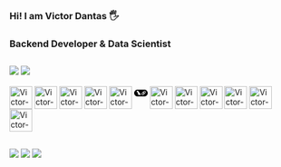 ### Hi! I am Victor Dantas 🖐️
### Backend Developer & Data Scientist
##
<!--
**victordantas1/victordantas1** is a ✨ _special_ ✨ repository because its `README.md` (this file) appears on your GitHub profile.

Here are some ideas to get you started:

- 🔭 I’m currently working on ...
- 🌱 I’m currently learning ...
- 👯 I’m looking to collaborate on ...
- 🤔 I’m looking for help with ...
- 💬 Ask me about ...
- 📫 How to reach me: ...
- 😄 Pronouns: ...
- ⚡ Fun fact: ...
-->

<picture>
  <source
    srcset="https://github-readme-stats.vercel.app/api?username=victordantas1&show_icons=true&theme=dark"
    media="(prefers-color-scheme: dark)"
  />
  <source
    srcset="https://github-readme-stats.vercel.app/api?username=victordantas1&show_icons=true"
    media="(prefers-color-scheme: light), (prefers-color-scheme: no-preference)"
  />
  <img src="https://github-readme-stats.vercel.app/api?username=victordantas1&show_icons=true" />
</picture>


<picture>
  <img src="https://github-readme-stats.vercel.app/api/top-langs/?username=victordantas1&hide_progress=false&langs_count=4&layout=compact&theme=dark" />
</picture>

<div style= "display: inline_block"> <br>
      <img align="center" alt="Victor-PYTHON" heigth= "30" width= "40" src="https://cdn.jsdelivr.net/gh/devicons/devicon/icons/python/python-original.svg" >
      <img align="center" alt="Victor-FASTAPI" heigth= "30" width= "40" src="https://cdn.jsdelivr.net/gh/devicons/devicon/icons/fastapi/fastapi-original.svg" >
      <img align="center" alt="Victor-FASTAPI" heigth= "30" width= "40" src="https://cdn.jsdelivr.net/gh/devicons/devicon/icons/pandas/pandas-original.svg" >
      <img align="center" alt="Victor-FASTAPI" heigth= "30" width= "40" src="https://cdn.jsdelivr.net/gh/devicons/devicon/icons/apachespark/apachespark-original.svg" >
      <img align="center" alt="Victor-FASTAPI" heigth= "30" width= "40" src="https://cdn.jsdelivr.net/gh/devicons/devicon/icons/pytorch/pytorch-original.svg" >
      <svg role="img" viewBox="0 0 24 24" xmlns="http://www.w3.org/2000/svg" id="Langchain--Streamline-Simple-Icons" height="24" width="24">
      <path d="M6.0988 5.9175C2.7359 5.9175 0 8.6462 0 12s2.736 6.0825 6.0988 6.0825h11.8024C21.2641 18.0825 24 15.3538 24 12s-2.736 -6.0825 -6.0988 -6.0825ZM5.9774 7.851c0.493 0.0124 1.02 0.2496 1.273 0.6228 0.3673 0.4592 0.4778 1.0668 0.8944 1.4932 0.5604 0.6118 1.199 1.1505 1.7161 1.802 0.4892 0.5954 0.8386 1.2937 1.1436 1.9975 0.1244 0.2335 0.1257 0.5202 0.31 0.7197 0.0908 0.1204 0.5346 0.4483 0.4383 0.5645 0.0555 0.1204 0.4702 0.286 0.3263 0.4027 -0.1944 0.04 -0.4129 0.0476 -0.5616 -0.1074 -0.0549 0.126 -0.183 0.0596 -0.2819 0.0432a4 4 0 0 0 -0.025 0.0736c-0.3288 0.0219 -0.5754 -0.3126 -0.732 -0.565 -0.3111 -0.168 -0.6642 -0.2702 -0.982 -0.446 -0.0182 0.2895 0.0452 0.6485 -0.231 0.8353 -0.014 0.5565 0.8436 0.0656 0.9222 0.4804 -0.061 0.0067 -0.1286 -0.0095 -0.1774 0.0373 -0.2239 0.2172 -0.4805 -0.1645 -0.7385 -0.007 -0.3464 0.174 -0.3808 0.3161 -0.8096 0.352 -0.0237 -0.0359 -0.0143 -0.0592 0.0059 -0.0811 0.1207 -0.1399 0.1295 -0.3046 0.3356 -0.3643 -0.2122 -0.0334 -0.3899 0.0833 -0.5686 0.1757 -0.2323 0.095 -0.2304 -0.2141 -0.5878 0.0164 -0.0396 -0.0322 -0.0208 -0.0615 0.0018 -0.0864 0.0908 -0.1107 0.2102 -0.127 0.345 -0.1208 -0.663 -0.3686 -0.9751 0.4507 -1.2813 0.0432 -0.092 0.0243 -0.1265 0.1068 -0.1845 0.1652 -0.05 -0.0548 -0.0123 -0.1212 -0.0099 -0.1857 -0.0598 -0.028 -0.1356 -0.041 -0.1179 -0.1366 -0.1171 -0.0395 -0.1988 0.0295 -0.286 0.0952 -0.0787 -0.0608 0.0532 -0.1492 0.0776 -0.2125 0.0702 -0.1216 0.23 -0.025 0.3111 -0.1126 0.2306 -0.1308 0.552 0.0814 0.8155 0.0455 0.203 0.0255 0.4544 -0.1825 0.3526 -0.39 -0.2171 -0.2767 -0.179 -0.6386 -0.1839 -0.9695 -0.0268 -0.1929 -0.491 -0.4382 -0.6252 -0.6462 -0.1659 -0.1873 -0.295 -0.4047 -0.4243 -0.6182 -0.4666 -0.9008 -0.3198 -2.0584 -0.9077 -2.8947 -0.266 0.1466 -0.6125 0.0774 -0.8418 -0.119 -0.1238 0.1125 -0.1292 0.2598 -0.139 0.4161 -0.297 -0.2962 -0.2593 -0.8559 -0.022 -1.1855 0.0969 -0.1302 0.2127 -0.2373 0.342 -0.3316 0.0292 -0.0213 0.0391 -0.0419 0.0385 -0.0747 0.1174 -0.5267 0.5764 -0.7391 1.0694 -0.7267m12.4071 0.46c0.5575 0 1.0806 0.2159 1.474 0.6082s0.61 0.9145 0.61 1.4704c0 0.556 -0.2167 1.078 -0.61 1.4698v0.0006l-0.902 0.8995a2.08 2.08 0 0 1 -0.8597 0.5166l-0.0164 0.0047 -0.0058 0.0164a2.05 2.05 0 0 1 -0.474 0.7308l-0.9018 0.8995c-0.3934 0.3924 -0.917 0.6083 -1.4745 0.6083s-1.0806 -0.216 -1.474 -0.6083c-0.813 -0.8107 -0.813 -2.1294 0 -2.9402l0.9019 -0.8995a2.056 2.056 0 0 1 0.858 -0.5143l0.017 -0.0053 0.0058 -0.0158a2.07 2.07 0 0 1 0.4752 -0.7337l0.9018 -0.8995c0.3934 -0.3924 0.9171 -0.6083 1.4745 -0.6083zm0 0.8965a1.18 1.18 0 0 0 -0.8388 0.3462l-0.9018 0.8995a1.181 1.181 0 0 0 -0.3427 0.9252l0.0053 0.0572c0.0323 0.2652 0.149 0.5044 0.3374 0.6917 0.13 0.1296 0.2733 0.2114 0.4471 0.2686a0.9 0.9 0 0 1 0.014 0.1582 0.884 0.884 0 0 1 -0.2609 0.6304l-0.0554 0.0554c-0.3013 -0.1028 -0.5525 -0.253 -0.7794 -0.4792a2.06 2.06 0 0 1 -0.5761 -1.0968l-0.0099 -0.0578 -0.0461 0.0368a1.1 1.1 0 0 0 -0.0876 0.0794l-0.9024 0.8995c-0.4623 0.461 -0.4623 1.212 0 1.673 0.2311 0.2305 0.535 0.346 0.8394 0.3461 0.3043 0 0.6077 -0.1156 0.8388 -0.3462l0.9019 -0.8995c0.4623 -0.461 0.4623 -1.2113 0 -1.673a1.17 1.17 0 0 0 -0.4367 -0.2749 1 1 0 0 1 -0.014 -0.1611c0 -0.2591 0.1023 -0.505 0.2901 -0.6923 0.3019 0.1028 0.57 0.2694 0.7962 0.495 0.3007 0.2999 0.4994 0.679 0.5756 1.0968l0.0105 0.0578 0.0455 -0.0373a1.1 1.1 0 0 0 0.0887 -0.0794l0.902 -0.8996c0.4622 -0.461 0.4628 -1.2124 0 -1.6735a1.18 1.18 0 0 0 -0.8395 -0.3462Zm-9.973 5.1567 -0.0006 0.0006c-0.0793 0.3078 -0.1048 0.8318 -0.506 0.847 -0.033 0.1776 0.1228 0.2445 0.2655 0.1874 0.141 -0.0645 0.2081 0.0508 0.2557 0.1657 0.2177 0.0317 0.5394 -0.0725 0.5516 -0.3298 -0.325 -0.1867 -0.4253 -0.5418 -0.5662 -0.8709" fill="#000000" stroke-width="1"></path>
    </svg>
      <img align="center" alt="Victor-FASTAPI" heigth= "30" width= "40" src="https://cdn.jsdelivr.net/gh/devicons/devicon/icons/apachekafka/apachekafka-original.svg" >
      <img align="center" alt="Victor-FASTAPI" heigth= "30" width= "40" src="https://cdn.jsdelivr.net/gh/devicons/devicon/icons/scikitlearn/scikitlearn-original.svg" >
      <img align="center" alt="Victor-JAVA" heigth= "30" width= "40" src="https://cdn.jsdelivr.net/gh/devicons/devicon/icons/java/java-original.svg" > 
      <img align="center" alt="Victor-SPRING" heigth= "30" width= "40" src="https://cdn.jsdelivr.net/gh/devicons/devicon/icons/spring/spring-original.svg" > 
      <img align="center" alt="Victor-JAVASCRIPT" heigth= "30" width= "40" src="https://cdn.jsdelivr.net/gh/devicons/devicon/icons/angular/angular-original.svg" > 
      <img align="center" alt="Victor-JAVASCRIPT" heigth= "30" width= "40" src="https://cdn.jsdelivr.net/gh/devicons/devicon/icons/docker/docker-original.svg" > 
</div>

  ##
 
<div> 
  <a href="https://www.instagram.com/victorr_danttas" target="_blank"><img src="https://img.shields.io/badge/-Instagram-%23E4405F?style=for-the-badge&logo=instagram&logoColor=white" target="_blank"></a>
  <a href = "mailto:victorr.dantas@gmail.com"><img src="https://img.shields.io/badge/-Gmail-%23333?style=for-the-badge&logo=gmail&logoColor=white" target="_blank"></a>
  <a href="https://www.linkedin.com/in/victor-dantas-b1745324b" target="_blank"><img src="https://img.shields.io/badge/-LinkedIn-%230077B5?style=for-the-badge&logo=linkedin&logoColor=white" target="_blank"></a> 
  
</div>
